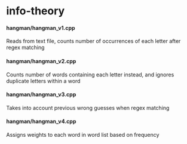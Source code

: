 # info-theory

#### hangman/hangman_v1.cpp
Reads from text file, counts number of occurrences of each letter after regex matching

#### hangman/hangman_v2.cpp
Counts number of words containing each letter instead, and ignores duplicate letters within a word

#### hangman/hangman_v3.cpp
Takes into account previous wrong guesses when regex matching

#### hangman/hangman_v4.cpp
Assigns weights to each word in word list based on frequency